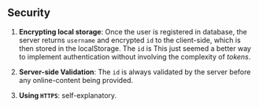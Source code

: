 ## Security

1. **Encrypting local storage**: Once the user is registered in database, the server returns `username` and encrypted `id` to the client-side, which is then stored in the localStorage. The `id` is This just seemed a better way to implement authentication without involving the complexity of _tokens_.

2. **Server-side Validation**: The `id` is always validated by the server before any online-content being provided. 

3. **Using `HTTPS`**: self-explanatory.
